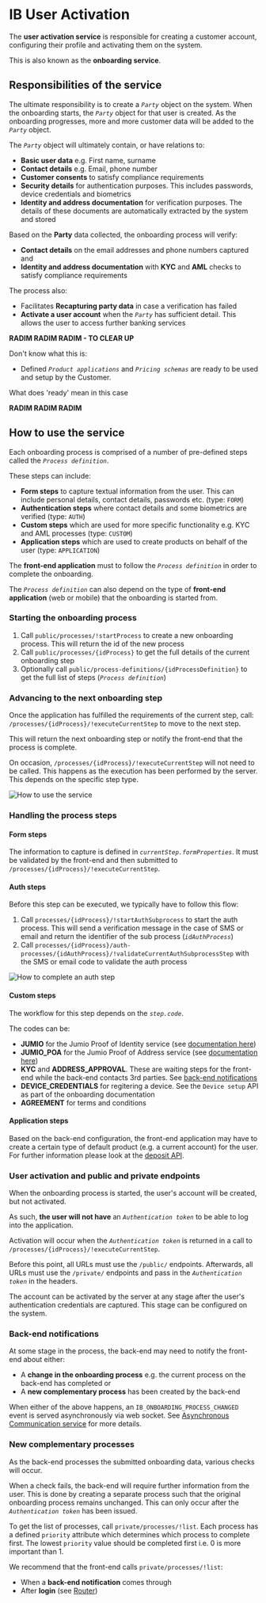 # IB User Activation

The **user activation service** is responsible for creating a customer account, configuring their profile and activating them on the system.

This is also known as the **onboarding service**.

## Responsibilities of the service

The ultimate responsibility is to create a *`Party`* object on the system. When the onboarding starts, the *`Party`* object for that user is created. As the onboarding progresses, more and more customer data will be added to the *`Party`* object.

The *`Party`* object will ultimately contain, or have relations to:
* **Basic user data** e.g. First name, surname
* **Contact details** e.g. Email, phone number
* **Customer consents** to satisfy compliance requirements
* **Security details** for authentication purposes. This includes passwords, device credentials and biometrics
* **Identity and address documentation** for verification purposes. The details of these documents are automatically extracted by the system and stored

Based on the **Party** data collected, the onboarding process will verify:
* **Contact details** on the email addresses and phone numbers captured and
* **Identity and address documentation** with **KYC** and **AML** checks to satisfy compliance requirements

The process also:
* Facilitates **Recapturing party data** in case a verification has failed
* **Activate a user account** when the *`Party`* has sufficient detail. This allows the user to access further banking services

**RADIM RADIM RADIM - TO CLEAR UP**

Don't know what this is:
* Defined *`Product applications`* and *`Pricing schemas`* are ready to be used and setup by the Customer.

What does 'ready' mean in this case

**RADIM RADIM RADIM**

## How to use the service

Each onboarding process is comprised of a number of pre-defined steps called the *`Process definition`*.

These steps can include:
* **Form steps** to capture textual information from the user. This can include personal details, contact details, passwords etc. (type: `FORM`)
* **Authentication steps** where contact details and some biometrics are verified (type: `AUTH`)
* **Custom steps** which are used for more specific functionality e.g. KYC and AML processes (type: `CUSTOM`)
* **Application steps** which are used to create products on behalf of the user (type: `APPLICATION`)

The **front-end application** must to follow the *`Process definition`* in order to complete the onboarding.

The *`Process definition`* can also depend on the type of **front-end application** (web or mobile) that the onboarding is started from.

### Starting the onboarding process

1. Call `public/processes/!startProcess` to create a new onboarding process. This will return the id of the new process
2. Call `public/processes/{idProcess}` to get the full details of the current onboarding step
3. Optionally call `public/process-definitions/{idProcessDefinition}` to get the full list of steps (*`Process definition`*)

### Advancing to the next onboarding step

Once the application has fulfilled the requirements of the current step, call: `/processes/{idProcess}/!executeCurrentStep` to move to the next step.

This will return the next onboarding step or notify the front-end that the process is complete.

On occasion, `/processes/{idProcess}/!executeCurrentStep` will not need to be called. This happens as the execution has been performed by the server. This depends on the specific step type.

![How to use the service](onboarding-how-to-use-the-service.png)

### Handling the process steps

#### Form steps

The information to capture is defined in *`currentStep.formProperties`*. It must be validated by the front-end and then submitted to `/processes/{idProcess}/!executeCurrentStep`.

#### Auth steps

Before this step can be executed, we typically have to follow this flow:
1. Call `processes/{idProcess}/!startAuthSubprocess` to start the auth process. This will send a verification message in the case of SMS or email and return the identifier of the sub process (*`idAuthProcess`*)
2. Call `processes/{idProcess}/auth-processes/{idAuthProcess}/!validateCurrentAuthSubprocessStep` with the SMS or email code to validate the auth process

![How to complete an auth step](onboarding-auth-process.png)

#### Custom steps

The workflow for this step depends on the *`step.code`*.

The codes can be:
* **JUMIO** for the Jumio Proof of Identity service (see [documentation here](mw-gen-jumio-ib.html.md))
* **JUMIO_POA** for the Jumio Proof of Address service (see [documentation here](mw-gen-jumio-ib.html.md))
* **KYC** and **ADDRESS_APPROVAL**. These are waiting steps for the front-end while the back-end contacts 3rd parties. See [back-end notifications](#back-end-notifications)
* **DEVICE_CREDENTIALS** for regitering a device. See the `Device setup` API as part of the onboarding documentation
* **AGREEMENT** for terms and conditions

#### Application steps

Based on the back-end configuration, the front-end application may have to create a certain type of default product (e.g. a current account) for the user. For further information please look at the [deposit API](mw-gen-deposit-ib.html.md).

### User activation and public and private endpoints

When the onboarding process is started, the user's account will be created, but not activated.

As such, **the user will not have** an *`Authentication token`* to be able to log into the application.

Activation will occur when the *`Authentication token`* is returned in a call to `/processes/{idProcess}/!executeCurrentStep`.

Before this point, all URLs must use the `/public/` endpoints. Afterwards, all URLs must use the `/private/` endpoints and pass in the *`Authentication token`* in the headers.

The account can be activated by the server at any stage after the user's authentication credentials are captured. This stage can be configured on the system.

### Back-end notifications

At some stage in the process, the back-end may need to notify the front-end about either:
* A **change in the onboarding process** e.g. the current process on the back-end has completed or
* A **new complementary process** has been created by the back-end

When either of the above happens, an `IB_ONBOARDING_PROCESS_CHANGED` event is served asynchronously via web socket. See [Asynchronous Communication service](mw-gen-asynccomm-ib.md) for more details.

### New complementary processes

As the back-end processes the submitted onboarding data, various checks will occur.

When a check fails, the back-end will require further information from the user. This is done by creating a separate process such that the original onboarding process remains unchanged. This can only occur after the *`Authentication token`* has been issued.

To get the list of processes, call `private/processes/!list`. Each process has a defined `priority` attribute which determines which process to complete first. The lowest `priority` value should be completed first i.e. 0 is more important than 1.

We recommend that the front-end calls `private/processes/!list`:
* When a **back-end notification** comes through
* After **login** (see [Router](mw-gen-router-ib.md))
